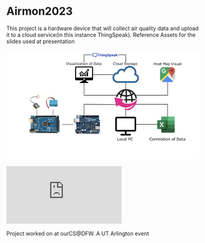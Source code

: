 # Airmon2023

 This project is a hardware device that will collect air quality data and upload it to a cloud service(in this instance ThingSpeak). Reference Assets for the slides used at presentation

![](https://github.com/stardestro/Airmon2023/blob/main/Assets/Airmondiagram.png)

![Demo of data collected](https://stardestro.github.io/Airmon2023/Miscellaneous/map.html)

 Project worked on at ourCS@DFW. A UT Arlington event
